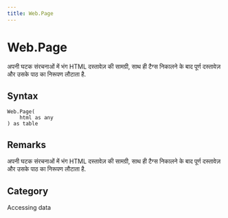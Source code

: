 ```yaml
---
title: Web.Page
---
```


# Web.Page


अपनी घटक संरचनाओं में भंग HTML दस्तावेज़ की सामग्री, साथ ही टैग्स निकालने के बाद पूर्ण दस्तावेज़ और उसके पाठ का निरूपण लौटाता है.


## Syntax

```powerquery
Web.Page(
    html as any
) as table
```


## Remarks

अपनी घटक संरचनाओं में भंग HTML दस्तावेज़ की सामग्री, साथ ही टैग्स निकालने के बाद पूर्ण दस्तावेज़ और उसके पाठ का निरूपण लौटाता है.



## Category
Accessing data
